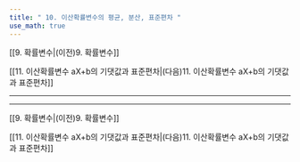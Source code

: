 ```yaml
---
title: " 10. 이산확률변수의 평균, 분산, 표준편차 "
use_math: true
---
```

[[9. 확률변수|(이전)9. 확률변수]] 

[[11. 이산확률변수 aX+b의 기댓값과 표준편차|(다음)11. 이산확률변수 aX+b의 기댓값과 표준편차]]

***







***
[[9. 확률변수|(이전)9. 확률변수]] 

[[11. 이산확률변수 aX+b의 기댓값과 표준편차|(다음)11. 이산확률변수 aX+b의 기댓값과 표준편차]]